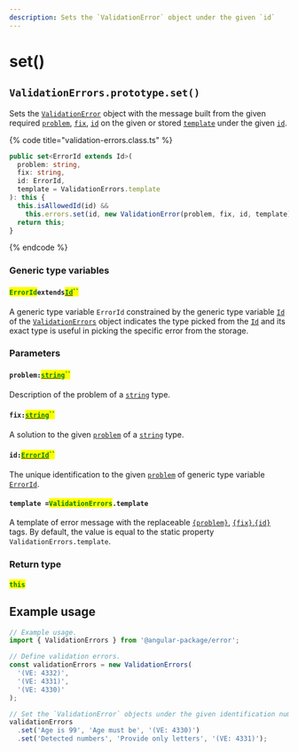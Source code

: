 ```yaml
---
description: Sets the `ValidationError` object under the given `id`
---
```


# set()

## `ValidationErrors.prototype.set()`

Sets the [`ValidationError`](broken-reference) object with the message built from the given required [`problem`](v-set.md#problem-string), [`fix`](v-set.md#fix-string), [`id`](v-set.md#id-errorid) on the given or stored [`template`](v-set.md#template-rangeerrors.template) under the given [`id`](v-set.md#id-errorid).

{% code title="validation-errors.class.ts" %}
```typescript
public set<ErrorId extends Id>(
  problem: string,
  fix: string,
  id: ErrorId,
  template = ValidationErrors.template
): this {
  this.isAllowedId(id) &&
    this.errors.set(id, new ValidationError(problem, fix, id, template));
  return this;
}
```
{% endcode %}

### Generic type variables

#### <mark style="color:green;">`ErrorId`</mark>`extends`[<mark style="color:green;">`Id`</mark>](../../rangeerrors/generic-type-variables.md#wrap-opening)<mark style="color:green;">``</mark>

A generic type variable `ErrorId` constrained by the generic type variable [`Id`](../v-generic-type-variables.md#wrap-opening) of the [`ValidationErrors`](broken-reference) object indicates the type picked from the [`Id`](../v-generic-type-variables.md#wrap-opening) and its exact type is useful in picking the specific error from the storage.

### Parameters

#### `problem:`[<mark style="color:green;">`string`</mark>](https://developer.mozilla.org/en-US/docs/Web/JavaScript/Reference/Global\_Objects/String)<mark style="color:green;">``</mark>

Description of the problem of a [`string`](https://developer.mozilla.org/en-US/docs/Web/JavaScript/Reference/Global\_Objects/String) type.

#### `fix:`[<mark style="color:green;">`string`</mark>](https://developer.mozilla.org/en-US/docs/Web/JavaScript/Reference/Global\_Objects/String)<mark style="color:green;">``</mark>

A solution to the given [`problem`](v-set.md#problem-string) of a [`string`](https://developer.mozilla.org/en-US/docs/Web/JavaScript/Reference/Global\_Objects/String) type.

#### `id:`[<mark style="color:green;">`ErrorId`</mark>](v-set.md#erroridextendsid)<mark style="color:green;">``</mark>

The unique identification to the given [`problem`](v-set.md#problem-string) of generic type variable [`ErrorId`](v-set.md#erroridextendsid).

#### `template =`<mark style="color:green;">`ValidationErrors`</mark>`.template`

A template of error message with the replaceable [`{problem}`](../../commonerror/properties/static-template.md#problem), [`{fix}`](../../commonerror/properties/static-template.md#fix),[`{id}`](../../commonerror/properties/static-template.md#id) tags. By default, the value is equal to the static property `ValidationErrors.template`.

### Return type

#### <mark style="color:green;">`this`</mark>

## Example usage

```typescript
// Example usage.
import { ValidationErrors } from '@angular-package/error';

// Define validation errors.
const validationErrors = new ValidationErrors(
  '(VE: 4332)',
  '(VE: 4331)',
  '(VE: 4330)'
);

// Set the `ValidationError` objects under the given identification numbers.
validationErrors
  .set('Age is 99', 'Age must be', '(VE: 4330)')
  .set('Detected numbers', 'Provide only letters', '(VE: 4331)');
```
